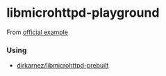 libmicrohttpd-playground
========================
From [official example](https://www.gnu.org/software/libmicrohttpd/)

### Using
- [dirkarnez/libmicrohttpd-prebuilt](https://github.com/dirkarnez/libmicrohttpd-prebuilt)
